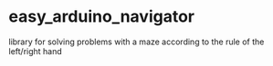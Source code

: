 # easy_arduino_navigator
library for solving problems with a maze according to the rule of the left/right hand
